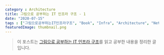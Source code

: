```yaml
---
category : Architecture
title: 그림으로 공부하는 IT 인프라 구조 - 1
date: "2020-07-15"
tags : ["그림으로공부하는IT인프라구조", "Book", "Infra", "Architecture", "Network"]
featuredImage: thumbnail.png
---
```

> 이 포스트는 [그림으로 공부하는 IT 인프라 구조](http://www.yes24.com/Product/Goods/19041948)를 읽고 공부한 내용을 정리한 글입니다.
